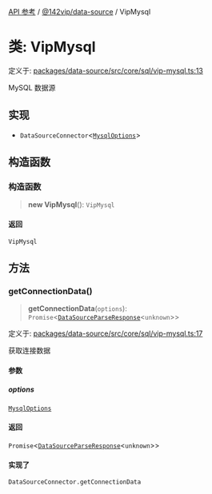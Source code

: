 [API 参考](../wiki/Home) / [@142vip/data-source](../wiki/@142vip.data-source) / VipMysql

# 类: VipMysql

定义于: [packages/data-source/src/core/sql/vip-mysql.ts:13](https://github.com/142vip/core-x/blob/58a4aca72f73ebc92491a458c9b83754486dc296/packages/data-source/src/core/sql/vip-mysql.ts#L13)

MySQL 数据源

## 实现

* `DataSourceConnector`<[`MysqlOptions`](../wiki/@142vip.data-source.%E6%8E%A5%E5%8F%A3.MysqlOptions)>

## 构造函数

### 构造函数

> **new VipMysql**(): `VipMysql`

#### 返回

`VipMysql`

## 方法

### getConnectionData()

> **getConnectionData**(`options`): `Promise`<[`DataSourceParseResponse`](../wiki/@142vip.data-source.%E6%8E%A5%E5%8F%A3.DataSourceParseResponse)<`unknown`>>

定义于: [packages/data-source/src/core/sql/vip-mysql.ts:17](https://github.com/142vip/core-x/blob/58a4aca72f73ebc92491a458c9b83754486dc296/packages/data-source/src/core/sql/vip-mysql.ts#L17)

获取连接数据

#### 参数

##### options

[`MysqlOptions`](../wiki/@142vip.data-source.%E6%8E%A5%E5%8F%A3.MysqlOptions)

#### 返回

`Promise`<[`DataSourceParseResponse`](../wiki/@142vip.data-source.%E6%8E%A5%E5%8F%A3.DataSourceParseResponse)<`unknown`>>

#### 实现了

`DataSourceConnector.getConnectionData`
